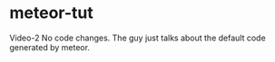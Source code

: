# meteor-tut
Video-2
No code changes. The guy just talks about the default code generated by meteor.
